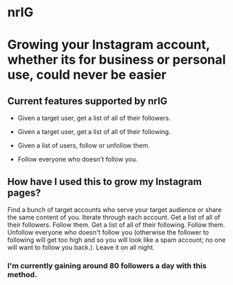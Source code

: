 # nrIG
<h1>Growing your Instagram account, whether its for business or personal use, could never be easier</h1>
<h2>Current features supported by nrIG</h2>
<ul id="nrIG_features_list">
  <li id="nrIG_feature">
    <p>Given a target user, get a list of all of their followers.</p>
  </li>
    <li id="nrIG_feature">
    <p>Given a target user, get a list of all of their following.</p>
  </li>
    <li id="nrIG_feature">
    <p>Given a list of users, follow or unfollow them.</p>
  </li>
    <li id="nrIG_feature">
    <p>Follow everyone who doesn't follow you.</p>
  </li> 
</ul>

<h2>How have I used this to grow my Instagram pages?</h2>
<p>Find a bunch of target accounts who serve your target audience or share the same content of you. Iterate through each account. Get a list of all of their followers. Follow them. Get a list of all of their following. Follow them. Unfollow everyone who doesn't follow you (otherwise the follower to following will get too high and so you will look like a spam account; no one will want to follow you back.). Leave it on all night.</p>


<h3>I'm currently gaining around 80 followers a day with this method.</h3>

